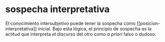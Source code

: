 # sospecha interpretativa
El conocimiento intersubjetivo puede tener la sospecha como [[posicion-interpretativa]] inicial. Bajo esta lógica, el principio de sospecha es la actitud que interpreta el discurso del otro como *a priori* falso o dudoso.

